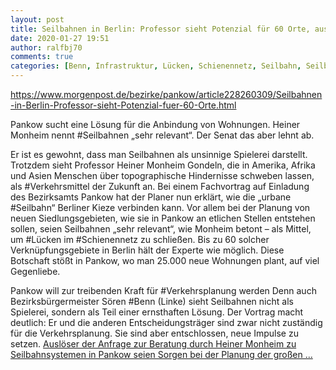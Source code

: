 ```yaml
---
layout: post
title: Seilbahnen in Berlin: Professor sieht Potenzial für 60 Orte, aus Berliner Morgenpost
date: 2020-01-27 19:51
author: ralfbj70
comments: true
categories: [Benn, Infrastruktur, Lücken, Schienennetz, Seilbahn, Seilbahn, Seilbahnen, Verkehrsmittel, Verkehrsplanung]
---
```

https://www.morgenpost.de/bezirke/pankow/article228260309/Seilbahnen-in-Berlin-Professor-sieht-Potenzial-fuer-60-Orte.html

Pankow sucht eine Lösung für die Anbindung von Wohnungen. Heiner Monheim nennt #Seilbahnen „sehr relevant“. Der Senat das aber lehnt ab.

Er ist es gewohnt, dass man Seilbahnen als unsinnige Spielerei darstellt. Trotzdem sieht Professor Heiner Monheim Gondeln, die in Amerika, Afrika und Asien Menschen über topographische Hindernisse schweben lassen, als #Verkehrsmittel der Zukunft an. Bei einem Fachvortrag auf Einladung des Bezirksamts Pankow hat der Planer nun erklärt, wie die „urbane #Seilbahn“ Berliner Kieze verbinden kann. Vor allem bei der Planung von neuen Siedlungsgebieten, wie sie in Pankow an etlichen Stellen entstehen sollen, seien Seilbahnen „sehr relevant“, wie Monheim betont – als Mittel, um #Lücken im #Schienennetz zu schließen. Bis zu 60 solcher Verknüpfungsgebiete in Berlin hält der Experte wie möglich. Diese Botschaft stößt in Pankow, wo man 25.000 neue Wohnungen plant, auf viel Gegenliebe.

Pankow will zur treibenden Kraft für #Verkehrsplanung werden
Denn auch Bezirksbürgermeister Sören #Benn (Linke) sieht Seilbahnen nicht als Spielerei, sondern als Teil einer ernsthaften Lösung. Der Vortrag macht deutlich: Er und die anderen Entscheidungsträger sind zwar nicht zuständig für die Verkehrsplanung. Sie sind aber entschlossen, neue Impulse zu setzen. <a href="https://www.morgenpost.de/bezirke/pankow/article228260309/Seilbahnen-in-Berlin-Professor-sieht-Potenzial-fuer-60-Orte.html">Auslöser der Anfrage zur Beratung durch Heiner Monheim zu Seilbahnsystemen in Pankow seien Sorgen bei der Planung der großen ...</a>
